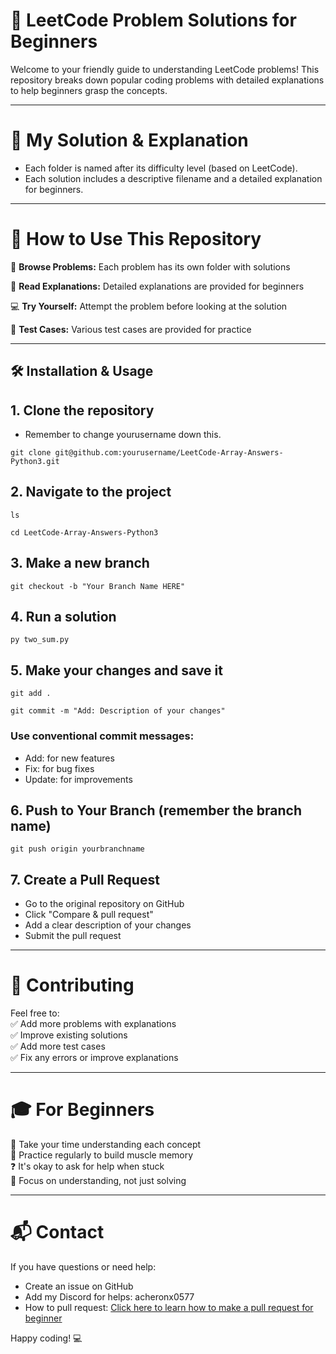 # 🧠 LeetCode Problem Solutions for Beginners

Welcome to your friendly guide to understanding LeetCode problems! This repository breaks down popular coding problems with detailed explanations to help beginners grasp the concepts.

---

# 🧮 My Solution & Explanation
- Each folder is named after its difficulty level (based on LeetCode).
- Each solution includes a descriptive filename and a detailed explanation for beginners.

---

# 🚀 How to Use This Repository

📁 **Browse Problems:** Each problem has its own folder with solutions  

📖 **Read Explanations:** Detailed explanations are provided for beginners  

💻 **Try Yourself:** Attempt the problem before looking at the solution  

🧪 **Test Cases:** Various test cases are provided for practice  


---

## 🛠️ Installation & Usage
## 1. Clone the repository
- Remember to change yourusername down this.
```
git clone git@github.com:yourusername/LeetCode-Array-Answers-Python3.git
```
## 2. Navigate to the project
```
ls
```
```
cd LeetCode-Array-Answers-Python3
```
## 3. Make a new branch
```
git checkout -b "Your Branch Name HERE"
```
## 4. Run a solution
```
py two_sum.py
```
## 5. Make your changes and save it
```
git add .
```
```
git commit -m "Add: Description of your changes"
```
### Use conventional commit messages:
- Add: for new features
- Fix: for bug fixes
- Update: for improvements

## 6. Push to Your Branch (remember the branch name)
```
git push origin yourbranchname
```
## 7. Create a Pull Request
- Go to the original repository on GitHub
- Click "Compare & pull request"
- Add a clear description of your changes
- Submit the pull request

---

# 🤝 Contributing
Feel free to:  
✅ Add more problems with explanations  
✅ Improve existing solutions  
✅ Add more test cases  
✅ Fix any errors or improve explanations  

---

# 🎓 For Beginners
🐢 Take your time understanding each concept  
🔁 Practice regularly to build muscle memory  
❓ It's okay to ask for help when stuck  
🎯 Focus on understanding, not just solving  

---

# 📬 Contact
If you have questions or need help:
- Create an issue on GitHub
- Add my Discord for helps: acheronx0577
- How to pull request: [Click here to learn how to make a pull request for beginner](https://www.youtube.com/watch?v=6EQN0gJL7y8)

Happy coding! 💻
